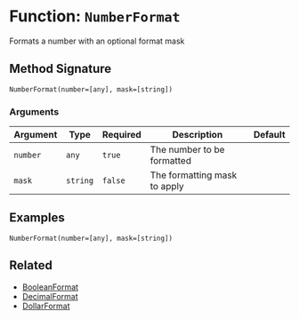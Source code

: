 [comment]: # (Note: This documentation is generated dynamically in the build process.  To modify the contents, change the javadoc on the _invoke method of the BIF class)

# Function: `NumberFormat`

Formats a number with an optional format mask

## Method Signature
```
NumberFormat(number=[any], mask=[string])
```
### Arguments

| Argument | Type | Required | Description | Default |
|----------|------|----------|-------------|---------|
| `number` | `any` | `true` | The number to be formatted |  |
| `mask` | `string` | `false` | The formatting mask to apply |  |

## Examples

```
NumberFormat(number=[any], mask=[string])
```

## Related
  * [BooleanFormat](BooleanFormat.md)
  * [DecimalFormat](DecimalFormat.md)
  * [DollarFormat](DollarFormat.md)
